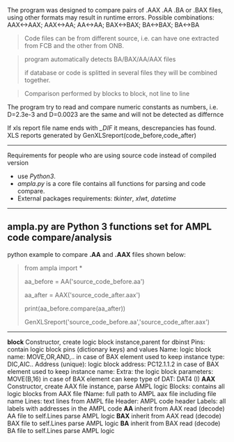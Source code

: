 
The program was designed to compare pairs of .AAX .AA .BA or .BAX files, using other formats may result in runtime errors. 
Possible combinations: AAX<->AAX; AAX<->AA; AA<->AA; BAX<->BAX; BA<->BAX; BA<->BA							
	
>Code files can be from different source, i.e. can have one extracted from FCB and the other from ONB.

>program automatically detects BA/BAX/AA/AAX files
>
>if database or code is splitted in several files they will be combined together.

> Comparison performed by blocks to block, not line to line

The program try to read and compare numeric constants as numbers, i.e. D=2.3e-3 and D=0.0023 are the same and will not be detected as differnce

If xls report file name ends with *_DIF* it means, descrepancies has found. XLS reports generated by GenXLSreport(code_before,code_after)

---
Requirements for people who are using source code instead of compiled version 
* use *Python3*. 
* *ampla.py* is a core file contains all functions for parsing and code compare.
* External packages requirements: *tkinter*, *xlwt*, *datetime*
---
**ampla.py** are **Python 3** functions set for **AMPL** code compare/analysis
---
python example to compare **.AA** and **.AAX** files shown below:

>from ampla import *
>
>aa_before = AA('source_code_before.aa')
>
>aa_after = AAX('source_code_after.aax')
>
>print(aa_before.compare(aa_after))
>
>GenXLSreport('source_code_before.aa','source_code_after.aax')
>
---

**block** 
    Constructor, create logic block instance,parent for dbinst
    Pins: contain logic block pins (dictionary keys) and values
    Name: logic block name: MOVE,OR,AND,..
    in case of BAX element used to keep instance type: DIC,AIC..
    Address (unique): logic block address: PC12.1.1.2
    in case of BAX element used to keep instance name:
    Extra: the logic block parameters: MOVE(B,16)
    in case of BAX element can keep type of DAT: DAT4 (I)
**AAX**
    Constructor, create AAX file instance, parse AMPL logic
    Blocks: contains all logic blocks from AAX file
    fName: full path to AMPL aax file including file name
    Lines: text lines from AMPL file
    Header: AMPL code header
    Labels: all labels with addresses in the AMPL code
**AA**
    inherit from AAX 
    read (decode) AA file to self.Lines parse AMPL logic
**BAX**
    inherit from AAX
    read (decode) BAX file to self.Lines parse AMPL logic
**BA** 
    inherit from BAX
    read (decode) BA file to self.Lines parse AMPL logic

